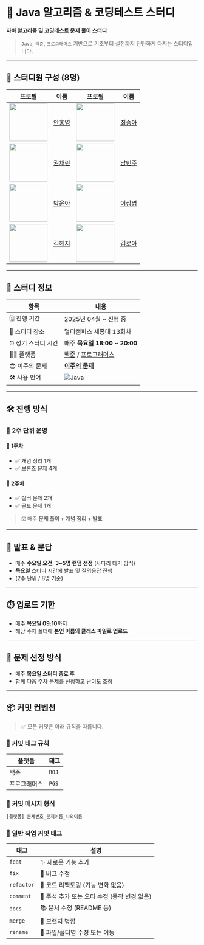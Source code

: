 # 🧠 Java 알고리즘 & 코딩테스트 스터디

**자바 알고리즘 및 코딩테스트 문제 풀이 스터디**
> `Java`, `백준`, `프로그래머스` 기반으로 기초부터 실전까지 탄탄하게 다지는 스터디입니다.

---

## 👥 스터디원 구성 (8명)

| 프로필                                                                         | 이름                                  | 프로필                                                                          | 이름                                   |
|-----------------------------------------------------------------------------|-------------------------------------|------------------------------------------------------------------------------|--------------------------------------|
| <img src="https://avatars.githubusercontent.com/inredzero?v=4" width="100"> | [안홍영](https://github.com/inredzero) | <img src="https://avatars.githubusercontent.com/a40418a?v=4" width="100">    | [최승아](https://github.com/a40418a)    |
| <img src="https://avatars.githubusercontent.com/chaelink?v=4" width="100">  | [권채린](https://github.com/chaelink)  | <img src="https://avatars.githubusercontent.com/namminju?v=4" width="100">   | [남민주](https://github.com/namminju)   |
| <img src="https://avatars.githubusercontent.com/0woy?v=4" width="100">      | [박윤아](https://github.com/0woy)      | <img src="https://avatars.githubusercontent.com/smLee-code?v=4" width="100"> | [이상명](https://github.com/smLee-code) |
| <img src="https://avatars.githubusercontent.com/khyej?v=4" width="100">     | [김혜지](https://github.com/khyej)     | <img src="https://avatars.githubusercontent.com/roa5108?v=4" width="100">    | [김로아](https://github.com/roa5108)    |

---

## 📅 스터디 정보

| 항목          | 내용                                                                                     |
|-------------|----------------------------------------------------------------------------------------|
| 🗓️ 진행 기간   | 2025년 04월 ~ 진행 중                                                                       |
| 📍 스터디 장소   | 멀티캠퍼스 세종대 13회차                                                                         |
| ⏰ 정기 스터디 시간 | 매주 **목요일 18:00 ~ 20:00**                                                               |
| 🧑‍💻 플랫폼   | [백준](https://www.acmicpc.net/) / [프로그래머스](https://programmers.co.kr/)                  |
| 😎 이주의 문제   | [<b>이주의 문제</b>](https://github.com/KB-JavaCodingTestStudy/KB-JavaCodingTestStudy/discussions/2)     |
| 🛠 사용 언어    | ![Java](https://img.shields.io/badge/Java-007396?style=flat&logo=java&logoColor=white) |

---

## 🛠️ 진행 방식

### 🔄 2주 단위 운영

#### 📌 1주차

- ✅ 개념 정리 1개
- ✅ 브론즈 문제 4개

#### 📌 2주차

- ✅ 실버 문제 2개
- ✅ 골드 문제 1개

> ☑️ 매주 **문제 풀이 + 개념 정리 + 발표**

---

## 🎤 발표 & 문답

- 매주 **수요일 오전**, **3~5명 랜덤 선정** (사다리 타기 방식)
- **목요일** 스터디 시간에 발표 및 질의응답 진행
- (2주 단위 / 8명 기준)

---

## ⏱️ 업로드 기한

- 매주 **목요일 09:10**까지
- 해당 주차 폴더에 **본인 이름의 클래스 파일로 업로드**

---

## 🧩 문제 선정 방식

- 매주 **목요일 스터디 종료 후**
- 함께 다음 주차 문제를 선정하고 난이도 조정

---

## 📦 커밋 컨벤션

> ✅ 모든 커밋은 아래 규칙을 따릅니다.

### 📌 커밋 태그 규칙

| 플랫폼    | 태그    |
|--------|-------|
| 백준     | `BOJ` |
| 프로그래머스 | `PGS` |

### 📌 커밋 메시지 형식

```bash
[플랫폼] 문제번호_문제이름_나의이름
```

### 📌 일반 작업 커밋 태그

| 태그         | 설명                           |
|------------|------------------------------|
| `feat`     | ✨ 새로운 기능 추가                  |
| `fix`      | 🐛 버그 수정                     |
| `refactor` | 🔨 코드 리팩토링 (기능 변화 없음)        |
| `comment`  | 💬 주석 추가 또는 오타 수정 (동작 변경 없음) |
| `docs`     | 📚 문서 수정 (README 등)          |
| `merge`    | 🔀 브랜치 병합                    |
| `rename`   | 🚚 파일/폴더명 수정 또는 이동           |

